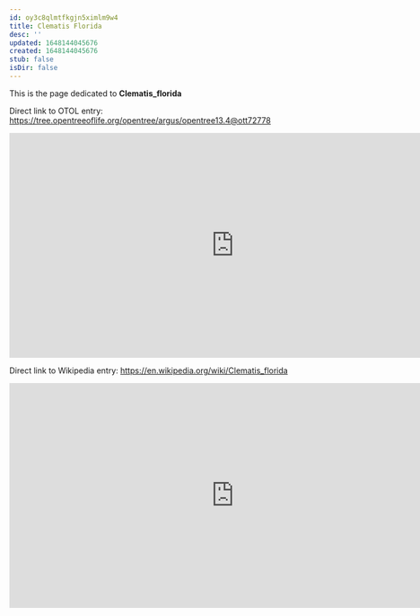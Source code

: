 ```yaml
---
id: oy3c8qlmtfkgjn5ximlm9w4
title: Clematis Florida
desc: ''
updated: 1648144045676
created: 1648144045676
stub: false
isDir: false
---
```

This is the page dedicated to **Clematis_florida**


Direct link to OTOL entry: https://tree.opentreeoflife.org/opentree/argus/opentree13.4@ott72778



<html>
    <body>
    <iframe src="https://tree.opentreeoflife.org/opentree/argus/opentree13.4@ott72778"
    width="800" height="400" frameborder="0" allowfullscreen> </iframe>
    </body>
</html>
    


Direct link to Wikipedia entry: https://en.wikipedia.org/wiki/Clematis_florida



<html>
    <body>
    <iframe src="https://en.wikipedia.org/wiki/Clematis_florida"
    width="800" height="400" frameborder="0" allowfullscreen> </iframe>
    </body>
</html>
    
